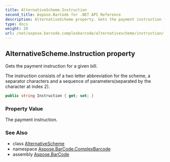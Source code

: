 ```yaml
---
title: AlternativeScheme.Instruction
second_title: Aspose.BarCode for .NET API Reference
description: AlternativeScheme property. Gets the payment instruction for a given bill
type: docs
weight: 20
url: /net/aspose.barcode.complexbarcode/alternativescheme/instruction/
---
```

## AlternativeScheme.Instruction property

Gets the payment instruction for a given bill.

The instruction consists of a two letter abbreviation for the scheme, a separator characters and a sequence of parameters(separated by the character at index 2).

```csharp
public string Instruction { get; set; }
```

### Property Value

The payment instruction.

### See Also

* class [AlternativeScheme](../)
* namespace [Aspose.BarCode.ComplexBarcode](../../alternativescheme/)
* assembly [Aspose.BarCode](../../../)


